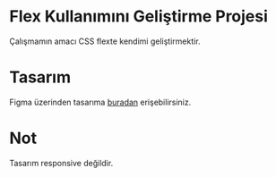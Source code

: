 # Flex Kullanımını Geliştirme Projesi
Çalışmamın amacı CSS flexte kendimi geliştirmektir.

# Tasarım
Figma üzerinden tasarıma [buradan](https://www.figma.com/file/1kVoHFmkzc3pH4tQlNARPf/Fabrx-Web-Design-System-(V3)?type=design&node-id=878-100402&mode=design&t=xwciNuD4XXQLoOZk-0) erişebilirsiniz.


# Not
Tasarım responsive değildir.
